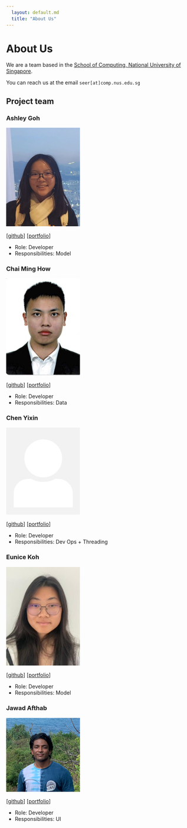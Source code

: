 ```yaml
---
  layout: default.md
  title: "About Us"
---
```


# About Us

We are a team based in the [School of Computing, National University of Singapore](http://www.comp.nus.edu.sg).

You can reach us at the email `seer[at]comp.nus.edu.sg`

## Project team

### Ashley Goh

<img src="images/ashleygoh1.png" width="200px">

[[github](http://github.com/ashleygoh1)]
[[portfolio](team/ashley.md)]

* Role: Developer
* Responsibilities: Model

### Chai Ming How

<img src="images/minghowc.png" width="200px">

[[github](http://github.com/minghowC)] 
[[portfolio](team/minghow.md)]

* Role: Developer
* Responsibilities: Data

### Chen Yixin

<img src="images/johndoe.png" width="200px">

[[github](http://github.com/chenyixin0)]
[[portfolio](team/yixin.md)]

* Role: Developer
* Responsibilities: Dev Ops + Threading

### Eunice Koh

<img src="images/eunicekoh1.png" width="200px">

[[github](http://github.com/eunrcn)]
[[portfolio](team/eunice.md)]

* Role: Developer
* Responsibilities: Model

### Jawad Afthab

<img src="images/jawad280.png" width="200px">

[[github](http://github.com/Jawad280)]
[[portfolio](team/jawad.md)]

* Role: Developer
* Responsibilities: UI
